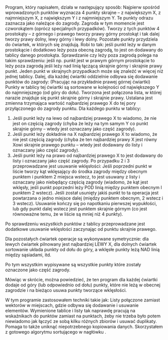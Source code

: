 Program, który napisałem, działa w następujący sposób:
Najpierw spośród wprowadzonych punktów wyznacza 4 punkty skrajne – z największym X, z najmniejszym X, z największym Y i z najmniejszym Y. Te punkty odrazu zaznacza jako należące do zagrody. Zagroda w tym momencie jest czworokątem (oprócz specjalnych przypadków).
Tworzy z tych punktów 4 prostokąty – z górnego i prawego tworzy prawy górny prostokąt i tak dalej tworzy prawy dolny, lewy górny i lewy dolny.
Pozostałe punkty przydziela do ćwiartek, w których się znajdują. Robi to tak: jeśli punkt leży w danym prostokącie i dodatkowo leży poza obecną zagrodą, to jest on dodawany do tablicy danego prostokąta. Sprawdzanie czy leży poza zagrodą polega na takim sprawdzeniu: jeśli np. punkt jest w prawym górnym prostokącie to leży poza zagrodą jeśli leży nad linią łączącą skrajnie górny i skrajnie prawy punkt. Jeden punkt w skrajnych przypadkach może się znaleźć w więcej niż jednej tablicy.
Dalej, dla każdej ćwiartki oddzielnie odbywa się dodawanie punktów do zagrody:
(Pracując na przykładnie prawej górnej ćwiartki)
Punkty w tablicy tej ćwiartki są sortowane w kolejności od największego Y do najmniejszego (od góry do dołu).
Tworzona jest połączona lista, w której narazie znajduje się punkt skrajnie górny i skrajnie prawy.
Ustalana jest zmienna trzymająca wartość najbardziej prawego X do tej pory przyłączonego do zagrody punktu.
Dla każdego punktu w tablicy:
1. Jeśli punkt leży na lewo od najbardziej prawego X to wiadomo, że nie jest on częścią zagrody (chyba że leży na tym samym Y co punkt skrajnie górny – wtedy jest oznaczany jako część zagrody).
2. Jeśli punkt leży dokładnie na X najbardziej prawego X to wiadomo, że nie jest częścią zagrody (chyba że ten najbardziej prawy X jest równy Xowi skrajnie prawego punktu – wtedy jest dodawany do listy i oznaczany jako część zagrody).
3. Jeśli punkt leży na prawo od najbardziej prawego X to jest dodawany do listy i oznaczany jako część zagrody.
Po przypadku 2 i 3 przeprowadzane jest usuwanie wklęsłości:
Jeśli poprzedni punkt w liście tworzy kąt wklęsający do środka zagrody między obecnym punktem i punktem 2 miejsca wstecz, to jest usuwany z listy i oznaczany jako niebędący częścią zagrody (wiadomo, że kąt jest wklęsły, jeśli punkt poprzedni leży POD linią między punktem obecnym I punktem 2 wstecz). Jeśli został usunięty jakiś punkt to ta operacja jest powtarzana o jedno miejsce dalej (między punktem obecnym, 2 wstecz i 3 wstecz). Usuwanie kończy się po napotkaniu pierwszej wypukłości, lub gdy punkt dalej wstecz jest punktem skrajnie górnym (co jest równoważne temu, że w liście są mniej niż 4 punkty).

Po sprawdzeniu wszystkich punktów z tablicy przeprowadzane jest dodatkowe usuwanie wklęsłości zaczynając od punktu skrajnie prawego.

Dla pozostałych ćwiartek operacje są wykonywane symetrycznie: dla lewych ćwiartek pilnowany jest najbardziej LEWY X, dla dolnych ćwiartek sortowanie układa punkty od dołu do góry, a wklęsłe punkty leżą NAD linią między sąsiadami, itd.

Po tym wszystkim wypisywane są wszystkie punkty które zostały oznaczone jako część zagrody.

Mówiąc w skrócie, można powiedzieć, że ten program dla każdej ćwiartki dodaje od góry (lub odpowiednio od dołu) punkty, które nie leżą w obecnej zagrodzie i na bieżąco usuwa punkty tworzące wklęsłości.

W tym programie zastosowałem techniki takie jak:
Listy połączone zamiast wektorów w miejscach, gdzie odbywa się dodawanie i usuwanie elementów.
Wymienione tablice i listy tak naprawdę pracują na wskaźnikach do punktów zamiast na punktach, żeby nie trzeba było potem niewiadomo jak łączyć ze sobą kilku różnych zbiorów i usuwać duplikaty. Pomaga to także uniknąć niepotrzebnego kopiowania danych.
Skorzystałem z gotowego algorytmu sortującego w nagłówku <algorithms>.
